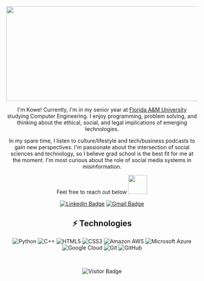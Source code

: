 <div align="center">

<img src="https://static.wixstatic.com/media/c1c203_6eea7ea049cf43f0b2dfaccc6894bb81~mv2.gif" width="600px" height="250px">

I'm Kowe! Currently, I'm in my senior year at [Florida A&M University](http://Famu.edu) studying Computer Engineering. I enjoy programming, problem solving, and thinking about the ethical, social, and legal implications of emerging technologies. 

In my spare time, I listen to culture/lifestyle and tech/business podcasts to gain new perspectives. I'm passionate about the intersection of social sciences and technology, so I believe grad school is the best fit for me at the moment. I'm most curious about the role of social media systems in misinformation. 

Feel free to reach out below <img src="https://images.squarespace-cdn.com/content/v1/58dadd12cd0f685d1cbc708f/1542232247899-3ORDCY4IAC2TB4IKVA5C/ke17ZwdGBToddI8pDm48kHhlTY0to_qtyxq77jLiHTtZw-zPPgdn4jUwVcJE1ZvWhcwhEtWJXoshNdA9f1qD7eCePBQmCOq6e6RIqtw36rA8xcFm0Da2H1dLqbEP_p9gZUFJJH3iB2VhR2SD1qskhQ/finger-pointing-down-gif" width="50px">

[![Linkedin Badge](https://img.shields.io/badge/-Kowe-blue?style=flat-square&logo=Linkedin&logoColor=white&link=https://www.linkedin.com/in/kowekadoma/)](https://www.linkedin.com/in/kowekadoma/)
[![Gmail Badge](https://img.shields.io/badge/-kkadoma99@gmail.com-c14438?style=flat-square&logo=Gmail&logoColor=white&link=mailto:kkadoma99@gmail.com)](mailto:kkadoma99@gmail.com)



## ⚡ Technologies

![Python](https://img.shields.io/badge/-Python-black?style=flat-square&logo=Python)
![C++](https://img.shields.io/badge/-C++-00599C?style=flat-square&logo=c)
![HTML5](https://img.shields.io/badge/-HTML5-E34F26?style=flat-square&logo=html5&logoColor=white)
![CSS3](https://img.shields.io/badge/-CSS3-1572B6?style=flat-square&logo=css3)
![Amazon AWS](https://img.shields.io/badge/Amazon%20AWS-232F3E?style=flat-square&logo=amazon-aws)
![Microsoft Azure](https://img.shields.io/badge/Microsoft%20Azure-232F7E?style=flat-square&logo=microsoft-azure)
![Google Cloud](https://img.shields.io/badge/Google%20Cloud-black?style=flat-square&logo=google-cloud)
![Git](https://img.shields.io/badge/-Git-black?style=flat-square&logo=git)
![GitHub](https://img.shields.io/badge/-GitHub-181717?style=flat-square&logo=github)


<br>

![Visitor Badge](https://visitor-badge.laobi.icu/badge?page_id=kadomak)

</div>
